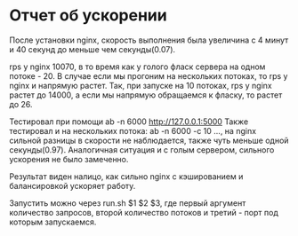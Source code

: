# Отчет об ускорении
После установки nginx, скорость выполнения была увеличина с 4 минут и 40 секунд до меньше чем секунды(0.07).

rps у nginx 10070, в то время как у голого фласк сервера на одном потоке - 20.
В случае если мы прогоним на нескольких потоках, то rps у nginx и напрямую растет. Так, при запуске на 10 потоках, rps у nginx растет до 14000, а если мы напрямую обращаемся к фласку, то растет до 26.

Тестировал при помощи ab -n 6000  http://127.0.0.1:5000
Также тестировал и на нескольких потока: ab -n 6000 -c 10 ..., на nginx сильной разницы в скорости не наблюдается, также чуть меньше одной секунды(0.97). Аналогичная ситуация и с голым сервером, сильного ускорения не было замеченно.

Результат виден налицо, как сильно nginx с кэшированием и балансировкой ускоряет работу.

Запустить можно через run.sh $1 $2 $3, где первый аргумент количество запросов, второй количество потоков и третий - порт под которым запускаемся.

